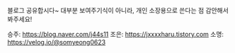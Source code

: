 블로그 공유합시다~
대부분 보여주기식이 아니라, 개인 소장용으로 쓴다는 점 감안해서 봐주세요!

승주: https://blog.naver.com/j44s11
조은: https://jxxxxharu.tistory.com
소명: https://velog.io/@somyeong0623
